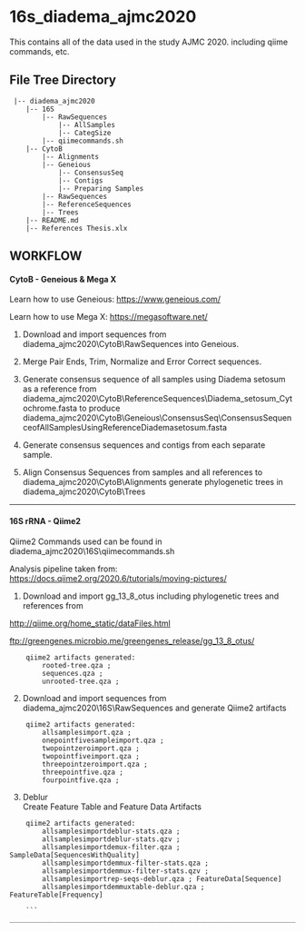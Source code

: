 # 16s_diadema_ajmc2020
 
This contains all of the data used in the study AJMC 2020.
including qiime commands, etc.

## File Tree Directory

```
 |-- diadema_ajmc2020
    |-- 16S
        |-- RawSequences
            |-- AllSamples
            |-- CategSize
        |-- qiimecommands.sh
    |-- CytoB
        |-- Alignments
        |-- Geneious
            |-- ConsensusSeq
            |-- Contigs
            |-- Preparing Samples
        |-- RawSequences
        |-- ReferenceSequences
        |-- Trees
    |-- README.md
    |-- References Thesis.xlx
```
    

## WORKFLOW

#### CytoB - Geneious & Mega X

Learn how to use Geneious: https://www.geneious.com/

Learn how to use Mega X:
https://megasoftware.net/

1. Download and import sequences from diadema_ajmc2020\CytoB\RawSequences into Geneious.

2. Merge Pair Ends, Trim, Normalize and Error Correct sequences.

3. Generate consensus sequence of all samples using Diadema setosum as a reference from diadema_ajmc2020\CytoB\ReferenceSequences\Diadema_setosum_Cytochrome.fasta to produce diadema_ajmc2020\CytoB\Geneious\ConsensusSeq\ConsensusSequenceofAllSamplesUsingReferenceDiademasetosum.fasta

4. Generate consensus sequences and contigs from each separate sample.

5. Align Consensus Sequences from samples and all references to diadema_ajmc2020\CytoB\Alignments generate phylogenetic trees in diadema_ajmc2020\CytoB\Trees

______________________________________________

#### 16S rRNA - Qiime2

Qiime2 Commands used can be found in diadema_ajmc2020\16S\qiimecommands.sh


Analysis pipeline taken from:
https://docs.qiime2.org/2020.6/tutorials/moving-pictures/

1. Download and import gg_13_8_otus including phylogenetic trees and references from

http://qiime.org/home_static/dataFiles.html

ftp://greengenes.microbio.me/greengenes_release/gg_13_8_otus/

```
    qiime2 artifacts generated: 
        rooted-tree.qza ;
        sequences.qza ;
        unrooted-tree.qza ;
```

2. Download and import sequences from diadema_ajmc2020\16S\RawSequences and generate Qiime2 artifacts

```
    qiime2 artifacts generated: 
        allsamplesimport.qza ; 
        onepointfivesampleimport.qza ; 
        twopointzeroimport.qza ; 
        twopointfiveimport.qza ; 
        threepointzeroimport.qza ; 
        threepointfive.qza ; 
        fourpointfive.qza ;      
```


3. Deblur  
Create Feature Table and Feature Data Artifacts

```
    qiime2 artifacts generated: 
        allsamplesimportdeblur-stats.qza ;
        allsamplesimportdeblur-stats.qzv ;
        allsamplesimportdemux-filter.qza ; SampleData[SequencesWithQuality]
        allsamplesimportdemmux-filter-stats.qza ;
        allsamplesimportdemmux-filter-stats.qzv ;
        allsamplesimportrep-seqs-deblur.qza ; FeatureData[Sequence] 
        allsamplesimportdemmuxtable-deblur.qza ; FeatureTable[Frequency]
                
    ```
________________________________________________________________________